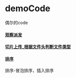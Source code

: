 # demoCode

偶尔的code
#### [观察派发](/观察派发.html)
#### [切片上传_根据文件头判断文件类型](/切片上传_根据文件头判断文件类型/使用说明.md)

#### [排序](/排序.html)
排序-冒泡排序，插入排序